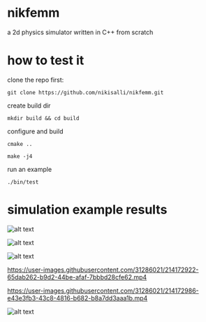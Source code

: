 # nikfemm
a 2d physics simulator written in C++ from scratch

# how to test it
clone the repo first:

``` git clone https://github.com/nikisalli/nikfemm.git ```

create build dir

``` mkdir build && cd build ```

configure and build

``` cmake .. ```

``` make -j4 ```

run an example

``` ./bin/test ```

# simulation example results

![alt text](https://github.com/nikisalli/nikfemm/raw/main/images/conductors.jpg "magnetic vector potential of rectangular conductors")

![alt text](https://github.com/nikisalli/nikfemm/raw/main/images/halbach.jpg "halbach array")

![alt text](https://github.com/nikisalli/nikfemm/raw/main/images/iron.jpg "B plot iron C electromagnet and I iron piece")

https://user-images.githubusercontent.com/31286021/214172922-65dab262-b9d2-44be-afaf-7bbbd28cfe62.mp4

https://user-images.githubusercontent.com/31286021/214172986-e43e3fb3-43c8-4816-b682-b8a7dd3aaa1b.mp4

![alt text](https://github.com/nikisalli/nikfemm/raw/main/images/motor.jpg "outrunner BLDC motor 2")
